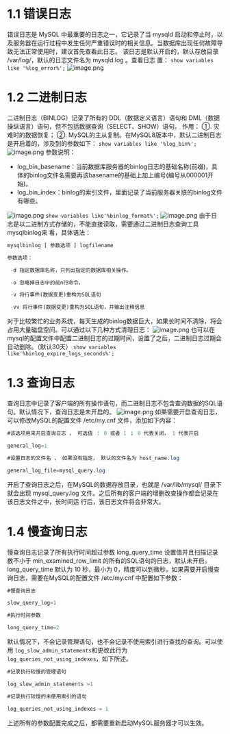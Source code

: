 # 1.1 错误日志
错误日志是 MySQL 中最重要的日志之一，它记录了当 mysqld 启动和停止时，以及服务器在运行过程中发生任何严重错误时的相关信息。当数据库出现任何故障导致无法正常使用时，建议首先查看此日志。 该日志是默认开启的，默认存放目录 /var/log/，默认的日志文件名为 mysqld.log 。查看日志 置：
`show variables like '%log_error%';`
![image.png](https://cdn.nlark.com/yuque/0/2023/png/35653686/1684127028346-598bae76-afe0-4b53-ab77-d94744b42295.png#averageHue=%2322201f&clientId=ucc8db7f4-c01e-4&from=paste&height=167&id=u0e489f0a&originHeight=167&originWidth=627&originalType=binary&ratio=1&rotation=0&showTitle=false&size=10882&status=done&style=none&taskId=uac73b227-9f29-474b-936a-b6437f422a1&title=&width=627)
# 1.2 二进制日志
二进制日志（BINLOG）记录了所有的 DDL（数据定义语言）语句和 DML（数据操纵语言）语句，但不包括数据查询（SELECT、SHOW）语句。
 作用：
①. 灾难时的数据恢复；
②. MySQL的主从复制。在MySQL8版本中，默认二进制日志是开启着的，涉及到的参数如下：
`show variables like '%log_bin%';`
![image.png](https://cdn.nlark.com/yuque/0/2023/png/35653686/1684127103697-5e0d7d7e-33ed-404e-91b7-ab91ea2451df.png#averageHue=%23232120&clientId=ucc8db7f4-c01e-4&from=paste&height=177&id=u5bcfb492&originHeight=177&originWidth=549&originalType=binary&ratio=1&rotation=0&showTitle=false&size=10352&status=done&style=none&taskId=u6e577778-e0a0-4b93-9c3f-e0127028e37&title=&width=549)
参数说明： 

- log_bin_basename：当前数据库服务器的binlog日志的基础名称(前缀)，具体的binlog文件名需要再该basename的基础上加上编号(编号从000001开始)。 
- log_bin_index：binlog的索引文件，里面记录了当前服务器关联的binlog文件有哪些。

![image.png](https://cdn.nlark.com/yuque/0/2023/png/35653686/1684127210313-747d60c1-b5b2-481e-9a0a-2f1f8b54787c.png#averageHue=%23e5ccc9&clientId=ucc8db7f4-c01e-4&from=paste&height=576&id=u9f70df41&originHeight=576&originWidth=2070&originalType=binary&ratio=1&rotation=0&showTitle=false&size=280721&status=done&style=none&taskId=u599bbbb8-64a1-4f3d-8bb8-70bd758aab0&title=&width=2070)
`show variables like'%binlog_format%';`
![image.png](https://cdn.nlark.com/yuque/0/2023/png/35653686/1684127249740-2b9cd808-4fb5-48b0-ac5e-ff13bfbe896e.png#averageHue=%2322201f&clientId=ucc8db7f4-c01e-4&from=paste&height=121&id=u07e76ed8&originHeight=121&originWidth=408&originalType=binary&ratio=1&rotation=0&showTitle=false&size=5713&status=done&style=none&taskId=u6c466bb5-2f1d-4d8b-9cf0-097827331a0&title=&width=408)
由于日志是以二进制方式存储的，不能直接读取，需要通过二进制日志查询工具 mysqlbinlog来 看，具体语法： 
```sql
mysqlbinlog [ 参数选项 ] logfilename

参数选项：

 -d 指定数据库名称，只列出指定的数据库相关操作。

 -o 忽略掉日志中的前n行命令。

 -v 将行事件(数据变更)重构为SQL语句

 -vv 将行事件(数据变更)重构为SQL语句，并输出注释信息

```
对于比较繁忙的业务系统，每天生成的binlog数据巨大，如果长时间不清除，将会占用大量磁盘空间。可以通过以下几种方式清理日志： 
![image.png](https://cdn.nlark.com/yuque/0/2023/png/35653686/1684127556074-51342b98-89da-4576-a7d0-fcee4ce32b9a.png#averageHue=%23dbb2ac&clientId=ucc8db7f4-c01e-4&from=paste&height=357&id=ueb63ea44&originHeight=357&originWidth=2048&originalType=binary&ratio=1&rotation=0&showTitle=false&size=240673&status=done&style=none&taskId=ub0ab5b33-e76c-4f5a-906f-bc7c39cf89b&title=&width=2048)
也可以在mysql的配置文件中配置二进制日志的过期时间，设置了之后，二进制日志过期会自动删除。（默认30天）
`show variables like'%binlog_expire_logs_seconds%';`
# 1.3 查询日志
查询日志中记录了客户端的所有操作语句，而二进制日志不包含查询数据的SQL语句。默认情况下，查询日志是未开启的。
![image.png](https://cdn.nlark.com/yuque/0/2023/png/35653686/1684127618677-955313b9-780d-494c-8302-1bc0dd402e0b.png#averageHue=%2322201f&clientId=ucc8db7f4-c01e-4&from=paste&height=143&id=u2820c2a7&originHeight=143&originWidth=476&originalType=binary&ratio=1&rotation=0&showTitle=false&size=6793&status=done&style=none&taskId=u041911c8-1932-48a8-a026-16ef134c5d6&title=&width=476)
如果需要开启查询日志，可以修改MySQL的配置文件 /etc/my.cnf 文件，添加如下内容：
```sql
#该选项用来开启查询日志 ， 可选值 ： 0 或者 1 ； 0 代表关闭， 1 代表开启 

general_log=1

#设置日志的文件名 ， 如果没有指定， 默认的文件名为 host_name.log 

general_log_file=mysql_query.log

```
开启了查询日志之后，在MySQL的数据存放目录，也就是 /var/lib/mysql/ 目录下就会出现 mysql_query.log 文件。之后所有的客户端的增删改查操作都会记录在该日志文件之中，长时间运 行后，该日志文件将会非常大。 
# 1.4 慢查询日志
慢查询日志记录了所有执行时间超过参数 long_query_time 设置值并且扫描记录数不小于 min_examined_row_limit 的所有的SQL语句的日志，默认未开启。long_query_time 默认为 10 秒，最小为 0，精度可以到微秒。如果需要开启慢查询日志，需要在MySQL的配置文件 /etc/my.cnf 中配置如下参数：
```sql
#慢查询日志

slow_query_log=1

#执行时间参数

long_query_time=2

```
默认情况下，不会记录管理语句，也不会记录不使用索引进行查找的查询。可以使用 `log_slow_admin_statements`和更改此行为 `log_queries_not_using_indexes`，如下所述。 
```sql
#记录执行较慢的管理语句

log_slow_admin_statements =1

#记录执行较慢的未使用索引的语句

log_queries_not_using_indexes = 1

```
上述所有的参数配置完成之后，都需要重新启动MySQL服务器才可以生效。
